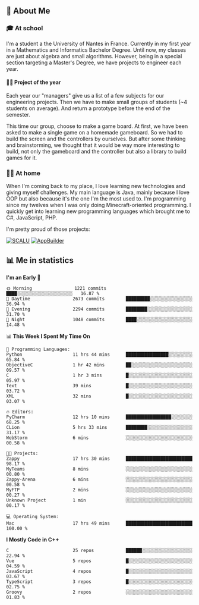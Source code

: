 ## 👀 About Me

### 🎓 At school

I'm a student a the University of Nantes in France. Currently in my first year in a Mathematics and Informatics Bachelor Degree. Until now, my classes are just about algebra and small algorithms. However, being in a special section targeting a Master's Degree, we have projects to engineer each year. 

#### 🔧🔬 Project of the year

Each year our "managers" give us a list of a few subjects for our engineering projects. Then we have to make small groups of students (~4 students on average). And return a prototype before the end of the semester.

This time our group, choose to make a game board. At first, we have been asked to make a single game on a homemade gameboard. So we had to build the screen and the controllers by ourselves. 
But after some thinking and brainstorming, we thought that it would be way more interesting to build, not only the gameboard and the controller but also a library to build games for it.

### 👨‍💻 At home

When I'm coming back to my place, I love learning new technologies and giving myself challenges. My main language is Java, mainly because I love OOP but also because it's the one I'm the most used to. I'm programming since my twelves when I was only doing Minecraft-oriented programming.  I quickly get into learning new programming languages which brought me to C#, JavaScript, PHP. 

I'm pretty proud of those projects:

[![SCALU](https://github-readme-stats.vercel.app/api/pin?username=renardfute&repo=SCALU)](https://github.com/renardfute/scalu)
[![AppBuilder](https://github-readme-stats.vercel.app/api/pin?username=pulsedev2&repo=AppBuilder)](https://github.com/pulsedev2/AppBuilder)

## 📊 Me in statistics
<!--START_SECTION:waka-->
**I'm an Early 🐤** 

```text
🌞 Morning                1221 commits        ████░░░░░░░░░░░░░░░░░░░░░   16.87 % 
🌆 Daytime                2673 commits        █████████░░░░░░░░░░░░░░░░   36.94 % 
🌃 Evening                2294 commits        ████████░░░░░░░░░░░░░░░░░   31.70 % 
🌙 Night                  1048 commits        ████░░░░░░░░░░░░░░░░░░░░░   14.48 % 
```


📊 **This Week I Spent My Time On** 

```text
💬 Programming Languages: 
Python                   11 hrs 44 mins      ████████████████░░░░░░░░░   65.84 % 
ObjectiveC               1 hr 42 mins        ██░░░░░░░░░░░░░░░░░░░░░░░   09.57 % 
C                        1 hr 3 mins         █░░░░░░░░░░░░░░░░░░░░░░░░   05.97 % 
Text                     39 mins             █░░░░░░░░░░░░░░░░░░░░░░░░   03.72 % 
XML                      32 mins             █░░░░░░░░░░░░░░░░░░░░░░░░   03.07 % 

🔥 Editors: 
PyCharm                  12 hrs 10 mins      █████████████████░░░░░░░░   68.25 % 
CLion                    5 hrs 33 mins       ████████░░░░░░░░░░░░░░░░░   31.17 % 
WebStorm                 6 mins              ░░░░░░░░░░░░░░░░░░░░░░░░░   00.58 % 

🐱‍💻 Projects: 
Zappy                    17 hrs 30 mins      █████████████████████████   98.17 % 
MyTeams                  8 mins              ░░░░░░░░░░░░░░░░░░░░░░░░░   00.80 % 
Zappy-Arena              6 mins              ░░░░░░░░░░░░░░░░░░░░░░░░░   00.58 % 
MyFTP                    2 mins              ░░░░░░░░░░░░░░░░░░░░░░░░░   00.27 % 
Unknown Project          1 min               ░░░░░░░░░░░░░░░░░░░░░░░░░   00.17 % 

💻 Operating System: 
Mac                      17 hrs 49 mins      █████████████████████████   100.00 % 
```

**I Mostly Code in C++** 

```text
C                        25 repos            ██████░░░░░░░░░░░░░░░░░░░   22.94 % 
Vue                      5 repos             █░░░░░░░░░░░░░░░░░░░░░░░░   04.59 % 
JavaScript               4 repos             █░░░░░░░░░░░░░░░░░░░░░░░░   03.67 % 
TypeScript               3 repos             █░░░░░░░░░░░░░░░░░░░░░░░░   02.75 % 
Groovy                   2 repos             ░░░░░░░░░░░░░░░░░░░░░░░░░   01.83 % 
```




<!--END_SECTION:waka-->
